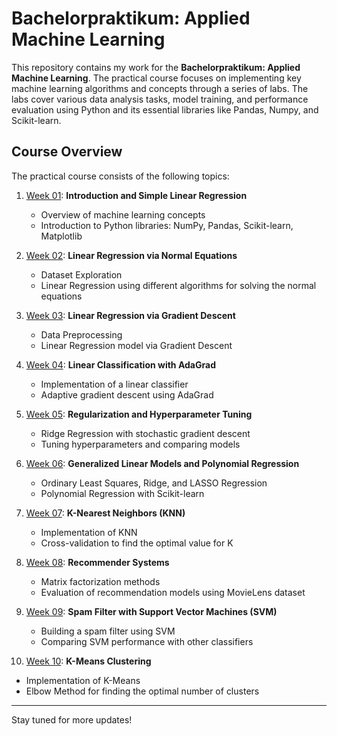# Bachelorpraktikum: Applied Machine Learning

This repository contains my work for the **Bachelorpraktikum: Applied Machine Learning**. The practical course focuses
on implementing key machine learning algorithms and concepts through a series of labs. The labs cover various data
analysis tasks, model training, and performance evaluation using Python and its essential libraries like Pandas, Numpy,
and Scikit-learn.

## Course Overview

The practical course consists of the following topics:

1. [Week 01](./Week_01): **Introduction and Simple Linear Regression**
    - Overview of machine learning concepts
    - Introduction to Python libraries: NumPy, Pandas, Scikit-learn, Matplotlib

2. [Week 02](./Week_02): **Linear Regression via Normal Equations**
    - Dataset Exploration
    - Linear Regression using different algorithms for solving the normal equations

3. [Week 03](./Week_03): **Linear Regression via Gradient Descent**
    - Data Preprocessing
    - Linear Regression model via Gradient Descent

4. [Week 04](./Week_04): **Linear Classification with AdaGrad**
    - Implementation of a linear classifier
    - Adaptive gradient descent using AdaGrad

5. [Week 05](./Week_05): **Regularization and Hyperparameter Tuning**
    - Ridge Regression with stochastic gradient descent
    - Tuning hyperparameters and comparing models

6. [Week 06](./Week_06): **Generalized Linear Models and Polynomial Regression**
    - Ordinary Least Squares, Ridge, and LASSO Regression
    - Polynomial Regression with Scikit-learn

7. [Week 07](./Week_07): **K-Nearest Neighbors (KNN)**
    - Implementation of KNN
    - Cross-validation to find the optimal value for K

8. [Week 08](./Week_08): **Recommender Systems**
    - Matrix factorization methods
    - Evaluation of recommendation models using MovieLens dataset

9. [Week 09](./Week_09): **Spam Filter with Support Vector Machines (SVM)**
    - Building a spam filter using SVM
    - Comparing SVM performance with other classifiers

10. [Week 10](./Week_10): **K-Means Clustering**
- Implementation of K-Means
- Elbow Method for finding the optimal number of clusters

---

Stay tuned for more updates!
